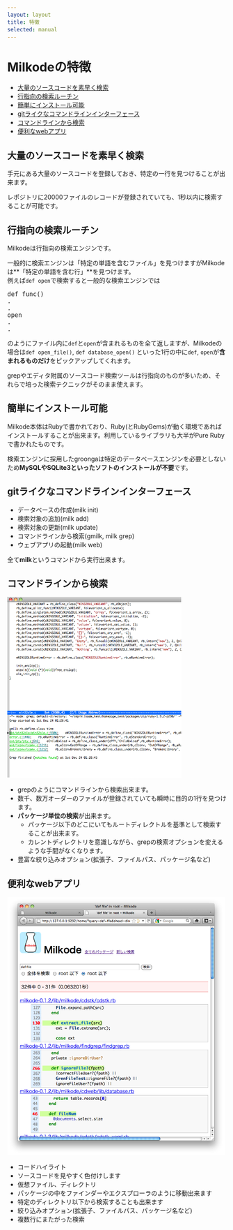 ```yaml
---
layout: layout
title: 特徴
selected: manual
---
```

# Milkodeの特徴

- [大量のソースコードを素早く検索](#feature01)
- [行指向の検索ルーチン](#feature02)
- [簡単にインストール可能](#feature03)
- [gitライクなコマンドラインインターフェース](#feature04)
- [コマンドラインから検索](#feature05)
- [便利なwebアプリ](#feature06)

## <a id="feature01"></a> 大量のソースコードを素早く検索
手元にある大量のソースコードを登録しておき、特定の一行を見つけることが出来ます。

レポジトリに20000ファイルのレコードが登録されていても、1秒以内に検索することが可能です。

## <a id="feature02"></a> 行指向の検索ルーチン
Milkodeは行指向の検索エンジンです。

一般的に検索エンジンは「特定の単語を含むファイル」を見つけますがMilkodeは**「特定の単語を含む行」**を見つけます。<br>
例えば`def open`で検索すると一般的な検索エンジンでは

<pre>
def func()
.
.
open
.
.
</pre>

のようにファイル内に`def`と`open`が含まれるものを全て返しますが、Milkodeの場合は`def open_file()`, `def database_open()` といった1行の中に`def`, `open`が**含まれるものだけ**をピックアップしてくれます。

grepやエディタ附属のソースコード検索ツールは行指向のものが多いため、それらで培った検索テクニックがそのまま使えます。

## <a id="feature03"></a> 簡単にインストール可能
Milkode本体はRubyで書かれており、Ruby(とRubyGems)が動く環境であればインストールすることが出来ます。利用しているライブラリも大半がPure Rubyで書かれたものです。

検索エンジンに採用したgroongaは特定のデータベースエンジンを必要としないため**MySQLやSQLite3といったソフトのインストールが不要**です。

## <a id="feature04"></a> gitライクなコマンドラインインターフェース
* データベースの作成(milk init)
* 検索対象の追加(milk add)
* 検索対象の更新(milk update)
* コマンドラインから検索(gmilk, milk grep)
* ウェブアプリの起動(milk web)

全て**milk**というコマンドから実行出来ます。

## <a id="feature05"></a> コマンドラインから検索
<img src="./images/features-01.png" width="400px"/>

* grepのようにコマンドラインから検索出来ます。
* 数千、数万オーダーのファイルが登録されていても瞬時に目的の1行を見つけます。
* **パッケージ単位の検索**が出来ます。
  * パッケージ以下のどこにいてもルートディレクトルを基準として検索することが出来ます。
  * カレントディレクトリを意識しながら、grepの検索オプションを変えるような手間がなくなります。
* 豊富な絞り込みオプション(拡張子、ファイルパス、パッケージ名など)

## <a id="feature06"></a> 便利なwebアプリ
<img src="./images/features-02.png" width="500px"/>

* コードハイライト
 * ソースコードを見やすく色付けします
* 仮想ファイル、ディレクトリ
 * パッケージの中をファインダーやエクスプローラのように移動出来ます
 * 特定のディレクトリ以下から検索することも出来ます
* 絞り込みオプション(拡張子、ファイルパス、パッケージ名など)
* 複数行にまたがった検索

